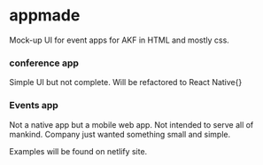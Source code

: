 # appmade
Mock-up UI for event apps for AKF in HTML and mostly css.


### conference app
Simple UI but not complete. Will be refactored to React Native{}


### Events app
Not a native app but a mobile web app. Not intended to serve all of mankind. Company just wanted something small and simple.

Examples will be found on netlify site.
